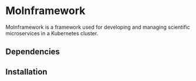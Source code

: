 Molnframework
=============

Molnframework is a framework used for developing and managing scientific microservices in a Kubernetes cluster. 

## Dependencies

## Installation


